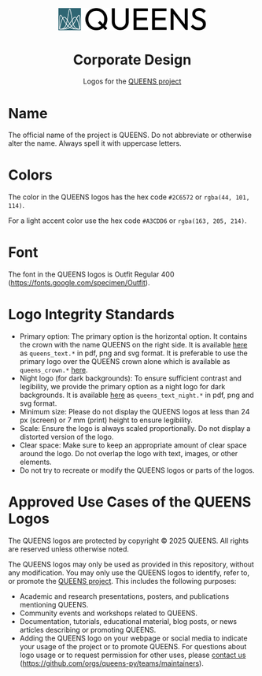 <div align="center">
<picture>
  <source media="(prefers-color-scheme: dark)" srcset="logo/queens_text.svg">
  <source media="(prefers-color-scheme: light)" srcset="logo/queens_text.svg">
  <img alt="QUEENS logo" src="logo/queens_text.svg" width="300">
</picture>
</div>

<div align="center">

# Corporate Design

Logos for the [QUEENS project](https://github.com/queens-py/queens)
</div>

# Name
The official name of the project is QUEENS. Do not abbreviate or otherwise alter the name. Always spell it with uppercase letters.

# Colors
The color in the QUEENS logos has the hex code `#2C6572` or `rgba(44, 101, 114)`.

For a light accent color use the hex code `#A3CDD6` or `rgba(163, 205, 214)`.

# Font
The font in the QUEENS logos is Outfit Regular 400  (https://fonts.google.com/specimen/Outfit).

# Logo Integrity Standards
- Primary option: The primary option is the horizontal option. It contains the crown with the name QUEENS on the right side.
It is available [here](./logo/) as `queens_text.*` in pdf, png and svg format.
It is preferable to use the primary logo over the QUEENS crown alone which is available as `queens_crown.*` [here](./crown/).
- Night logo (for dark backgrounds): To ensure sufficient contrast and legibility, we provide the primary option as a night logo for dark backgrounds.
It is available [here](./logo/) as `queens_text_night.*` in pdf, png and svg format.
- Minimum size: Please do not display the QUEENS logos at less than 24 px (screen) or 7 mm (print) height to ensure legibility. 
- Scale: Ensure the logo is always scaled proportionally. Do not display a distorted version of the logo.
- Clear space: Make sure to keep an appropriate amount of clear space around the logo. Do not overlap the logo with text, images, or other elements.
- Do not try to recreate or modify the QUEENS logos or parts of the logos.

# Approved Use Cases of the QUEENS Logos
The QUEENS logos are protected by copyright © 2025 QUEENS. All rights are reserved unless otherwise noted.

The QUEENS logos may only be used as provided in this repository, without any modification. You may only use the QUEENS logos to identify, refer to, or promote the [QUEENS project](https://github.com/queens-py/queens).
This includes the following purposes:
- Academic and research presentations, posters, and publications mentioning QUEENS.
- Community events and workshops related to QUEENS.
- Documentation, tutorials, educational material, blog posts, or news articles describing or promoting QUEENS.
- Adding the QUEENS logo on your webpage or social media to indicate your usage of the project or to promote QUEENS.
For questions about logo usage or to request permission for other uses, please [contact us](https://www.queens-py.org/community/) (https://github.com/orgs/queens-py/teams/maintainers).

